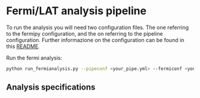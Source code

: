 # Fermi/LAT analysis pipeline

To run the analysis you will need two configuration files. The one referring to the fermipy configuration, and the on referring to the pipeline configuration. Further informazione on the configuration can be found in this [README](lateasy/templates/README.md).

Run the fermi analysis:
```bash
python run_fermianalysis.py --pipeconf <your_pipe.yml> --fermiconf <your_fermianalysis.yml>
```

## Analysis specifications

